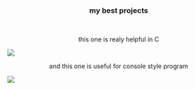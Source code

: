 


<h3 align="center">my best projects</h3>
<br/>
<p align="center">this one is realy helpful in C</p>
<img align="center" src="https://github-readme-stats.vercel.app/api/pin/?username=eupone&repo=c_list&show_owner=true"/>
<br/>
<p align="center">and this one is useful for console style program</p>
<img align="center" src="https://github-readme-stats.vercel.app/api/pin/?username=eupone&repo=loading&show_owner=true"/>
